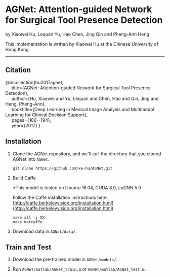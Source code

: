 # AGNet: Attention-guided Network for Surgical Tool Presence Detection

by Xiaowei Hu, Lequan Yu, Hao Chen, Jing Qin and Pheng-Ann Heng

This implementation is written by Xiaowei Hu at the Chinese University of Hong Kong.

***

## Citation

@incollection{hu2017agnet,   
&nbsp;&nbsp;&nbsp;&nbsp;  title={AGNet: Attention-guided Network for Surgical Tool Presence Detection},   
&nbsp;&nbsp;&nbsp;&nbsp;  author={Hu, Xiaowei and Yu, Lequan and Chen, Hao and Qin, Jing and Heng, Pheng-Ann},   
&nbsp;&nbsp;&nbsp;&nbsp;  booktitle={Deep Learning in Medical Image Analysis and Multimodal Learning for Clinical Decision Support},   
&nbsp;&nbsp;&nbsp;&nbsp;  pages={186--194},   
&nbsp;&nbsp;&nbsp;&nbsp;  year={2017}
}

## Installation
1. Clone the AGNet repository, and we'll call the directory that you cloned AGNet into `AGNet`.

    ```shell
    git clone https://github.com/xw-hu/AGNet.git
    ```

2. Build Caffe

   *This model is tested on Ubuntu 16.04, CUDA 8.0, cuDNN 5.0   
    
   Follow the Caffe installation instructions here: [http://caffe.berkeleyvision.org/installation.html](http://caffe.berkeleyvision.org/installation.html)   

   ```shell
   make all -j XX
   make matcaffe
   ```
   
3. Download data in `AGNet/data/`.

## Train and Test

1. Download the pre-trained model in `AGNet/models/`.

2. Run `AGNet/matlab/AGNet_train.m` or `AGNet/matlab/AGNet_test.m`.
   
   
